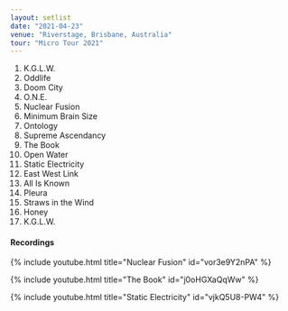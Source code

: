 ```yaml
---
layout: setlist
date: "2021-04-23"
venue: "Riverstage, Brisbane, Australia"
tour: "Micro Tour 2021"
---
```



 1. K.G.L.W.
 2. Oddlife
 3. Doom City
 4. O.N.E.
 5. Nuclear Fusion
 6. Minimum Brain Size
 7. Ontology
 8. Supreme Ascendancy
 9. The Book
10. Open Water
11. Static Electricity
12. East West Link
13. All Is Known
14. Pleura
15. Straws in the Wind
16. Honey
17. K.G.L.W.


#### Recordings

{% include youtube.html title="Nuclear Fusion" id="vor3e9Y2nPA" %}

{% include youtube.html title="The Book" id="j0oHGXaQqWw" %}

{% include youtube.html title="Static Electricity" id="vjkQ5U8-PW4" %}
